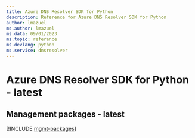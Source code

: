 ```yaml
---
title: Azure DNS Resolver SDK for Python
description: Reference for Azure DNS Resolver SDK for Python
author: lmazuel
ms.author: lmazuel
ms.data: 09/01/2023
ms.topic: reference
ms.devlang: python
ms.service: dnsresolver
---
```

# Azure DNS Resolver SDK for Python - latest

## Management packages - latest
[!INCLUDE [mgmt-packages](dns-resolver-mgmt-index.md)]